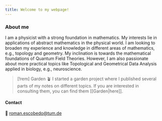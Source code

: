 ```yaml
---
title: Welcome to my webpage!
---
```

### About me
I am a physicist with a strong foundation in mathematics. My interests lie in applications of abstract mathematics in the physical world. I am looking to broaden my experience and knowledge in different areas of mathematics, e.g., topology and geometry. My inclination is towards the mathematical foundations of Quantum Field Theories. However, I am also passionate about more practical topics like Topological and Geometrical Data Analysis applied in biology, e.g., neuroscience.

>[!rem] Garden 🪴
>I started a garden project where I published several parts of my notes on different topics. If you are interested in consulting them, you can find them [[Garden|here]].
 

#### Contact
📩 roman.escobedo@tum.de





